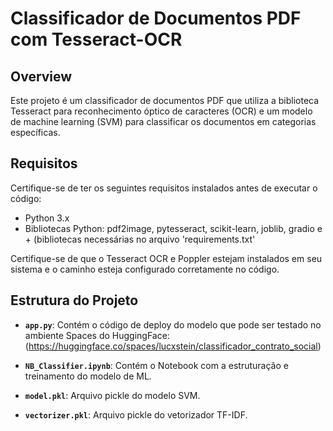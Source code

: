 # Classificador de Documentos PDF com Tesseract-OCR 

## Overview

Este projeto é um classificador de documentos PDF que utiliza a biblioteca Tesseract para reconhecimento óptico de caracteres (OCR) e um modelo de machine learning (SVM) para classificar os documentos em categorias específicas.

## Requisitos

Certifique-se de ter os seguintes requisitos instalados antes de executar o código:

- Python 3.x
- Bibliotecas Python: pdf2image, pytesseract, scikit-learn, joblib, gradio e + (bibliotecas necessárias no arquivo 'requirements.txt'

Certifique-se de que o Tesseract OCR e Poppler estejam instalados em seu sistema e o caminho esteja configurado corretamente no código.

## Estrutura do Projeto

- **`app.py`**: Contém o código de deploy do modelo que pode ser testado no ambiente Spaces do HuggingFace: (https://huggingface.co/spaces/lucxstein/classificador_contrato_social)
  
- **`NB_Classifier.ipynb`**: Contém o Notebook com a estruturação e treinamento do modelo de ML.
  
- **`model.pkl`**: Arquivo pickle do modelo SVM.
  
- **`vectorizer.pkl`**: Arquivo pickle do vetorizador TF-IDF.
